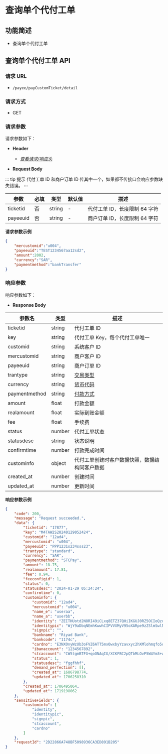 # 查询单个代付工单

## 功能简述

- 查询单个代付工单


## 查询单个代付工单 API

### 请求 URL

- `/payee/payCustomTicket/detail`

### 请求方式

- GET

### 请求参数

请求参数如下：

- **Header**

  - [_查看请求/响应头_](/zh/payoutApi/apiRule/header)

- **Request Body**

::: tip 提示
代付工单 ID 和商户订单 ID 传其中一个，如果都不传接口会响应参数缺失错误。
:::

| **参数** | **必填** | **类型** | **默认值** | **描述**                      |
| -------- | -------- | -------- | ---------- | ----------------------------- |
| ticketid | 否       | string   | -          | 代付工单 ID，长度限制 64 字符 |
| payeeuid | 否       | string   | -          | 商户订单 ID，长度限制 64 字符 |

**请求参数示例**

```json
{
    "mercustomid":"u004",
    "payeeuid":"TEST1234567aa12sd2",
    "amount":2002,
    "currency":"SAR",
    "paymentmethod":"bankTransfer"
}
```

### 响应参数

响应参数如下：

- **Response Body**

| **参数名**    | **类型** | **描述**                                             |
| ------------- | -------- | ---------------------------------------------------- |
| ticketid      | string   | 代付工单 ID                                          |
| key           | string   | 代付工单 Key，每个代付工单唯一                       |
| customid      | string   | 系统客户 ID                                          |
| mercustomid   | string   | 商户客户 ID                                          |
| payeeuid      | string   | 商户订单 ID                                          |
| trantype      | string   | [交易类型](/zh/payoutApi/appendix/tranType)          |
| currency      | string   | [货币代码](/zh/payoutApi/appendix/currency)          |
| paymentmethod | string   | [付款方式](/zh/payoutApi/appendix/paymentMethod)     |
| amount        | float    | 打款金额                                             |
| realamount    | float    | 实际到账金额                                         |
| fee           | float    | 手续费                                               |
| status        | number   | [代付工单状态](/zh/payoutApi/appendix/paymentStatus) |
| statusdesc    | string   | 状态说明                                             |
| confirmtime   | number   | 打款完成时间                                         |
| custominfo    | object   | 代付工单创建时客户数据快照，数据结构同客户数据       |
| created_at    | number   | 创建时间                                             |
| updated_at    | number   | 更新时间                                             |

**响应参数示例**

```json
{
    "code": 200,
    "message": "Request succeeded.",
    "data": {
        "ticketid": "17877",
        "key": "M4TAW2S20240129052424",
        "customid": "12ad4",
        "mercustomid": "u004",
        "payeeuid": "PPP1231s234sss23",
        "trantype": "standard",
        "currency": "SAR",
        "paymentmethod": "STCPay",
        "amount": 18.75,
        "realamount": 17.81,
        "fee": 0.94,
        "feeconfigid": 1,
        "status": 0,
        "statusdesc": "2024-01-29 05:24:24",
        "confirmtime": 0,
        "custominfo": {
            "customid": "12ad4",
            "mercustomid": "u004",
            "name_e": "useraa",
            "name_a": "userbb",
            "identity": "ZEITHUotd2N8RI49iCLxq8ETZ37QHiIKGUJ0RZ5OCIoQzdUz0DqbcRMRxmVkpsruScSg3U/6Pp7PCUjJ43Bj1l1j55hk6uRg3/yfTXEbX32BZhwCD0bzokHOOu5+JWD6YcsIxxdGBMIngEPeY4V2hAoC6DIgq4eR1puyZp8taYOyU1XEbgVV4TSZ12ORPD4uS55Htvxn69MzWjRKqtPzvwV6MVlAUy14G9rH/OnNLIySDl7anE382y7+6acCTgorbTzTdz8YP/O4q/Hp+gbVh7nBXn0uwPj26NyHLBCuRXkbL+id5xFXkxfBrHBRoq4QhgRA69Y/FkKQgOjeUwrfWQ==",
            "identitypic": "WjY9aDbqNEmhKwwhCIPVVXMyV95oXARpe9zZSlmSwlNNxSYD//fUwjtrl1HtUqfOBVY3vP2UgxyfB9p293jolKlPkjcr2Xbkce4CJQWeUelAgpDIoLqGTYY4tTiTo0MJGikHp7X9qKr4wbEDAn8ix0akyROWTG3gLyUROK5AFSz/5fQrQgRsh+fffkFvew4xCuEAJv8LpkxzSEJQthnnS28BnDpSgUA2iML/HboXuiY7G1avO+U8ETwQn0LaZPMK/QuVQ2V87JkmZKSyPdYrIgPqzVRCyPg6iooLIZkaiIJ1Q5gAb1HQGtCxpahYjnFCHO+5d/jj9WcfpeGobqYFjw==",
            "signpic": "",
            "bankname": "Riyad Bank",
            "bankcode": "1174c",
            "cardno": "E3NXOnyWzUb3oFVZ6ATT5mxOwxbyYzavxyc2hXMlohmqfo5qXPpnmmVucyknUa8tFg6A870IF74NLggCS7gBRvmHYl54QY/Q6CKrWKt3c4GsNtVyb2pOolRklOzXjS4O+Y/uaTffc+vOKV6tlG+E+Km9PmznpSkxWCE+rPsqnDZylaQBjuulxh3b5TGhMtnRsJhIhjkqMq9J0e6fY0yryeFAz4sQw94xd/usQ5dFYTZJLPU2ukPcbCa+DRB/OQLe5nLHacuIFyajbN24rq+5UyRId6N3qEpHzfl+f8qIv5nTit0kkwh1RESrqbHvtDx0dB+EHQu17Kq0E/gRpzwsnA==",
            "ibanaccount": "1234567892",
            "stcaccount": "CW5tgmBTFG+qoONAqIG/XCKFBC2pQTbMLOvP5W4Ym3+wrZcSxhJ2B26Xncaqdfvw0A5Ny8xklN3Y8tOgfSeeVvFQSjwR9Ba7TpuCQl7kvSTUGkXdLyMJd4zksmdM0MI9fl3iRX0IPoZ8Seoy0faguDseXstMb3pTWBepRlIKsM/w5DH8f7jyZp3HeQrcUQ41VqS7yAlxXjwSmMpAbmfNe0S0vs6eBg0WduEeICCgCwf2TnIDkk0KXITzXh6cKv+fAgVZB/a0xYTfu1aLHrpP2rGcniOKRsJCSXpmdoNiUsfIYZd4YzjEf7hEPviXBlf+5cn53vlWamHgiywm5WD1ZQ==",
            "status": 1,
            "statusdesc": "fggfhhf",
            "demand_perfection": [],
            "created_at": 1686798774,
            "updated_at": 1706258310
        },
        "created_at": 1706495064,
        "updated_at": 1719198062
    },
    "sensitiveFields": {
        "custominfo": [
            "identity",
            "identitypic",
            "signpic",
            "stcaccount",
            "cardno"
        ]
    },
    "requestId": "2D22866A748BF5098936CA3ED891B205"
}
```